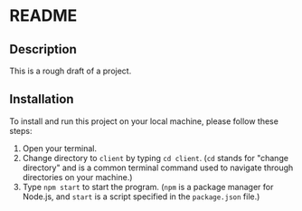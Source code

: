 <h1>README</h1>

<h2>Description</h2>

<p>This is a rough draft of a project.</p>

<h2>Installation</h2>

<p>To install and run this project on your local machine, please follow these steps:</p>

<ol>
  <li>Open your terminal.</li>
  <li>Change directory to <code>client</code> by typing <code>cd client</code>. (<code>cd</code> stands for "change directory" and is a common terminal command used to navigate through directories on your machine.)</li>
  <li>Type <code>npm start</code> to start the program. (<code>npm</code> is a package manager for Node.js, and <code>start</code> is a script specified in the <code>package.json</code> file.)</li>
</ol>
